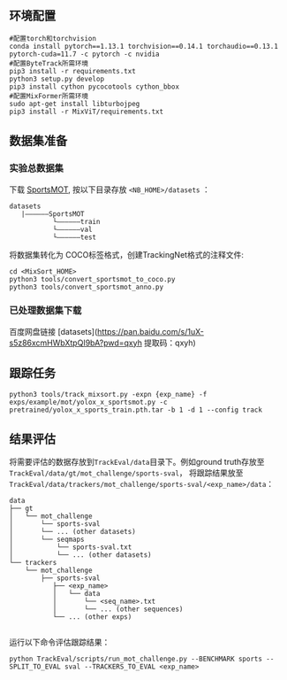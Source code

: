 ## 环境配置
```
#配置torch和torchvision
conda install pytorch==1.13.1 torchvision==0.14.1 torchaudio==0.13.1 pytorch-cuda=11.7 -c pytorch -c nvidia
#配置ByteTrack所需环境
pip3 install -r requirements.txt 
python3 setup.py develop 
pip3 install cython pycocotools cython_bbox 
#配置MixFormer所需环境
sudo apt-get install libturbojpeg 
pip3 install -r MixViT/requirements.txt
```
## 数据集准备
### 实验总数据集
下载 [SportsMOT](https://github.com/MCG-NJU/SportsMOT), 按以下目录存放 `<NB_HOME>/datasets` ：
```
datasets
   |——————SportsMOT
           └——————train
           └——————val
           └——————test
```
将数据集转化为 COCO标签格式，创建TrackingNet格式的注释文件:
```
cd <MixSort_HOME>
python3 tools/convert_sportsmot_to_coco.py
python3 tools/convert_sportsmot_anno.py
```
### 已处理数据集下载
百度网盘链接 [datasets](https://pan.baidu.com/s/1uX-s5z86xcmHWbXtpQI9bA?pwd=qxyh 提取码：qxyh)
## 跟踪任务
```
python3 tools/track_mixsort.py -expn {exp_name} -f exps/example/mot/yolox_x_sportsmot.py -c pretrained/yolox_x_sports_train.pth.tar -b 1 -d 1 --config track
```

## 结果评估
将需要评估的数据存放到`TrackEval/data`目录下。例如ground truth存放至 `TrackEval/data/gt/mot_challenge/sports-sval`，
将跟踪结果放至 `TrackEval/data/trackers/mot_challenge/sports-sval/<exp_name>/data`：
```
data
├── gt
│   └── mot_challenge
│       └── sports-sval
│       └── ... (other datasets)
│       └── seqmaps
│           └── sports-sval.txt
│           └── ... (other datasets)
└── trackers
    └── mot_challenge
        ├── sports-sval
           ├── <exp_name>
           │   └── data
           │       └── <seq_name>.txt
           │       └── ... (other sequences)
           └── ... (other exps)
           
```
运行以下命令评估跟踪结果：
```
python TrackEval/scripts/run_mot_challenge.py --BENCHMARK sports --SPLIT_TO_EVAL sval --TRACKERS_TO_EVAL <exp_name>
```
